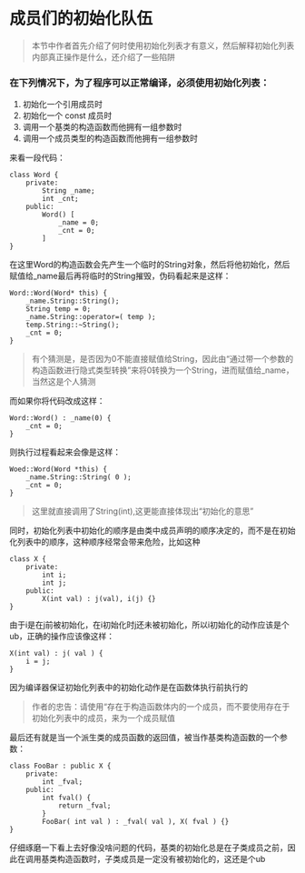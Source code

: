 # 成员们的初始化队伍

> 本节中作者首先介绍了何时使用初始化列表才有意义，然后解释初始化列表内部真正操作是什么，还介绍了一些陷阱

### 在下列情况下，为了程序可以正常编译，必须使用初始化列表：

1. 初始化一个引用成员时
2. 初始化一个 const 成员时
3. 调用一个基类的构造函数而他拥有一组参数时
4. 调用一个成员类型的构造函数而他拥有一组参数时

来看一段代码：

    class Word {
        private:
            String _name;
            int _cnt;
        public:
            Word() [
                _name = 0;
                _cnt = 0;
            ]
    }

在这里Word的构造函数会先产生一个临时的String对象，然后将他初始化，然后赋值给_name最后再将临时的String摧毁，伪码看起来是这样：

    Word::Word(Word* this) {
        _name.String::String();
        String temp = 0;
        _name.String::operator=( temp );
        temp.String::~String();
        _cnt = 0;
    }

> 有个猜测是，是否因为0不能直接赋值给String，因此由“通过带一个参数的构造函数进行隐式类型转换”来将0转换为一个String，进而赋值给_name，当然这是个人猜测

而如果你将代码改成这样：

    Word::Word() : _name(0) {
        _cnt = 0;
    }

则执行过程看起来会像是这样：

    Woed::Word(Word *this) {
        _name.String::String( 0 );
        _cnt = 0;
    }

> 这里就直接调用了String(int),这更能直接体现出“初始化的意思”

同时，初始化列表中初始化的顺序是由类中成员声明的顺序决定的，而不是在初始化列表中的顺序，这种顺序经常会带来危险，比如这种

    class X {
        private:
            int i;
            int j;
        public:
            X(int val) : j(val), i(j) {}
    }

由于i是在j前被初始化，在i初始化时j还未被初始化，所以i初始化的动作应该是个ub，正确的操作应该像这样：

    X(int val) : j( val ) {
        i = j;
    }

因为编译器保证初始化列表中的初始化动作是在函数体执行前执行的

> 作者的忠告：请使用“存在于构造函数体内的一个成员，而不要使用存在于初始化列表中的成员，来为一个成员赋值

最后还有就是当一个派生类的成员函数的返回值，被当作基类构造函数的一个参数：

    class FooBar : public X {
        private:
            int _fval;
        public:
            int fval() {
                return _fval;
            }
            FooBar( int val ) : _fval( val ), X( fval ) {}
    }

仔细琢磨一下看上去好像没啥问题的代码，基类的初始化总是在子类成员之前，因此在调用基类构造函数时，子类成员是一定没有被初始化的，这还是个ub